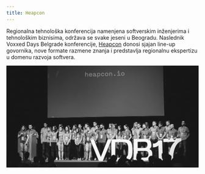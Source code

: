 ```yaml
---
title: Heapcon
---
```


Regionalna tehnološka konferencija namenjena softverskim inženjerima i tehnološkim biznisima, održava se svake jeseni u Beogradu. Naslednik Voxxed Days Belgrade konferencije, [Heapcon](http://heapcon.io/) donosi sjajan line-up govornika, nove formate razmene znanja i predstavlja regionalnu ekspertizu u domenu razvoja softvera.

![](hc.jpg)

